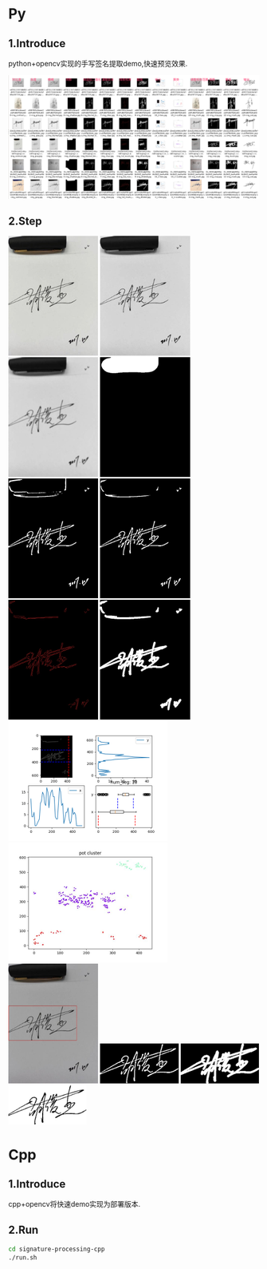 # Py
## 1.Introduce

python+opencv实现的手写签名提取demo,快速预览效果.

![](./signature-processing-py/imgs/readme_py_preview.png)

## 2.Step

<div>
    <img src="./signature-processing-py/imgs/step1.jpg" alt="" height="240">
    <img src="./signature-processing-py/imgs/step2.jpg" alt="" height="240">
    <img src="./signature-processing-py/imgs/step3.jpg" alt="" height="240">
    <img src="./signature-processing-py/imgs/step4.jpg" alt="" height="240">
    <img src="./signature-processing-py/imgs/step5.jpg" alt="" height="240">
    <img src="./signature-processing-py/imgs/step6.jpg" alt="" height="240">
    <img src="./signature-processing-py/imgs/step7.jpg" alt="" height="240">
    <img src="./signature-processing-py/imgs/step8.jpg" alt="" height="240">
    <img src="./signature-processing-py/imgs/step9.jpg" alt="" height="240">
    <img src="./signature-processing-py/imgs/step10.jpg" alt="" height="240">
    <img src="./signature-processing-py/imgs/step11.jpg" alt="" height="240">
    <img src="./signature-processing-py/imgs/step12.jpg" alt="" height="80">
    <img src="./signature-processing-py/imgs/step13.jpg" alt="" height="80">
    <img src="./signature-processing-py/imgs/step14.jpg" alt="" height="80">
</div>

# Cpp
## 1.Introduce

cpp+opencv将快速demo实现为部署版本.

## 2.Run

```sh
cd signature-processing-cpp
./run.sh
```
